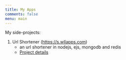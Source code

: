 ```yaml
---
title: My Apps 
comments: false
menu: main
---
```


My side-projects:

1. Url Shortener (https://s.wllapps.com)
	* an url shortener in nodejs, ejs, mongodb and redis
	* [Project details](/posts/s-wllapps)
	






